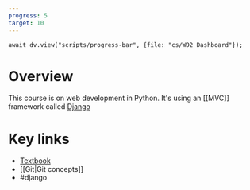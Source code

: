 ```yaml
---
progress: 5
target: 10
---
```


```dataviewjs
await dv.view("scripts/progress-bar", {file: "cs/WD2 Dashboard"});
```

# Overview
This course is on web development in Python. It's using an [[MVC]] framework called [Django](https://www.djangoproject.com/)

# Key links
- [Textbook](https://moodle.gla.ac.uk/pluginfile.php/5700465/mod_resource/content/1/twd-uog-lib-2021-01-07.pdf)
- [[Git|Git concepts]]
- #django 